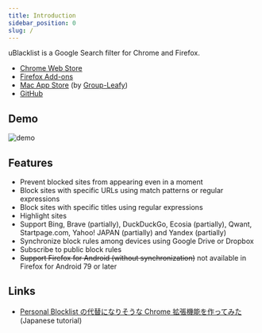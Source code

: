 ```yaml
---
title: Introduction
sidebar_position: 0
slug: /
---
```


uBlacklist is a Google Search filter for Chrome and Firefox.

- [Chrome Web Store](https://chrome.google.com/webstore/detail/ublacklist/pncfbmialoiaghdehhbnbhkkgmjanfhe/)
- [Firefox Add-ons](https://addons.mozilla.org/en/firefox/addon/ublacklist/)
- [Mac App Store](https://apps.apple.com/us/app/ublacklist-for-safari/id1547912640) (by [Group-Leafy](https://github.com/HoneyLuka/uBlacklist/tree/safari-port/safari-project))
- [GitHub](https://github.com/iorate/ublacklist)

## Demo

![demo](/img/demo.gif)

## Features

- Prevent blocked sites from appearing even in a moment
- Block sites with specific URLs using match patterns or regular expressions
- Block sites with specific titles using regular expressions
- Highlight sites
- Support Bing, Brave (partially), DuckDuckGo, Ecosia (partially), Qwant, Startpage.com, Yahoo! JAPAN (partially) and Yandex (partially)
- Synchronize block rules among devices using Google Drive or Dropbox
- Subscribe to public block rules
- <del>Support Firefox for Android (without synchronization)</del> not available in Firefox for Android 79 or later

## Links

- [Personal Blocklist の代替になりそうな Chrome 拡張機能を作ってみた](https://qiita.com/iorate/items/9ff65360fbdf4082476a) (Japanese tutorial)
